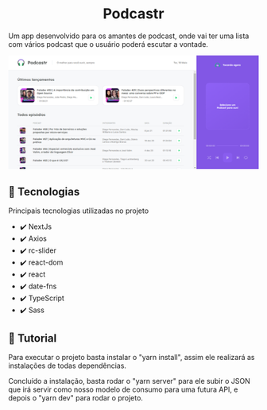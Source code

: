 <h1 align="center">Podcastr</h1>
<p>Um app desenvolvido para os amantes de podcast, onde vai ter uma lista com vários podcast que o usuário poderá escutar a vontade.</p>

<img src="public/tela_inicial.png">

## 🚀 Tecnologias

<p>Principais tecnologias utilizadas no projeto</p>

- ✔️ NextJs
- ✔️ Axios
- ✔️ rc-slider
- ✔️ react-dom
- ✔️ react
- ✔️ date-fns
- ✔️ TypeScript
- ✔️ Sass

## 📖 Tutorial

Para executar o projeto basta instalar o "yarn install", assim ele realizará as instalações de todas dependências. 

Concluído a instalação, basta rodar o "yarn server" para ele subir o JSON que irá servir como nosso modelo de consumo para uma futura API, e depois o "yarn dev" para rodar o projeto.



